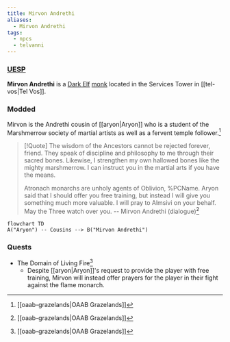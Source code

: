 ```yaml
---
title: Mirvon Andrethi
aliases:
  - Mirvon Andrethi
tags:
  - npcs
  - telvanni
---
```

### [UESP](https://en.uesp.net/wiki/Morrowind:Mirvon_Andrethi)
**Mirvon Andrethi** is a [Dark Elf](https://en.uesp.net/wiki/Morrowind:Dark_Elf "Morrowind:Dark Elf") [monk](https://en.uesp.net/wiki/Morrowind:Monk_Service "Morrowind:Monk Service") located in the Services Tower in [[tel-vos|Tel Vos]].
### Modded
Mirvon is the Andrethi cousin of [[aryon|Aryon]] who is a student of the Marshmerrow society of martial artists as well as a fervent temple follower.[^1]

> [!Quote]
> The wisdom of the Ancestors cannot be rejected forever, friend. They speak of discipline and philosophy to me through their sacred bones. Likewise, I strengthen my own hallowed bones like the mighty marshmerrow. I can instruct you in the martial arts if you have the means.
> 
> Atronach monarchs are unholy agents of Oblivion, %PCName. Aryon said that I should offer you free training, but instead I will give you something much more valuable. I will pray to Almsivi on your behalf. May the Three watch over you.
> -- Mirvon Andrethi (dialogue)[^1]

```mermaid
flowchart TD
A("Aryon") -- Cousins --> B("Mirvon Andrethi")
```
### Quests
* The Domain of Living Fire[^1]
	* Despite [[aryon|Aryon]]'s request to provide the player with free training, Mirvon will instead offer prayers for the player in their fight against the flame monarch.

[^1]: [[oaab-grazelands|OAAB Grazelands]]